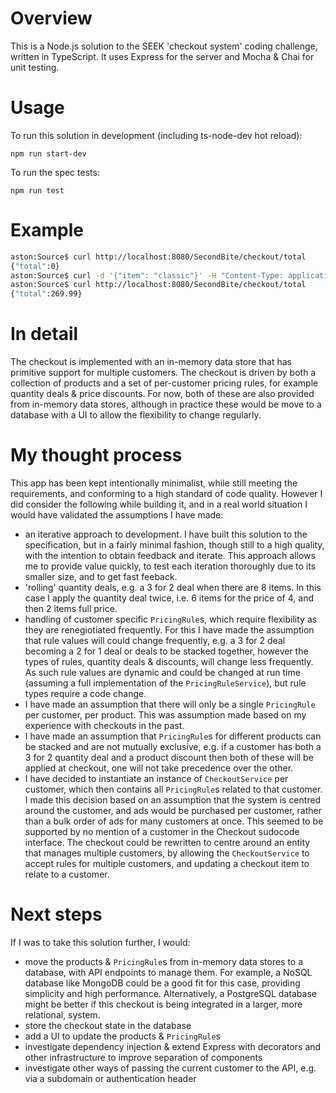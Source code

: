 # Overview

This is a Node.js solution to the SEEK 'checkout system' coding challenge, written in TypeScript. It uses Express for the server and Mocha & Chai for unit testing.

# Usage

To run this solution in development (including ts-node-dev hot reload):

```
npm run start-dev
```

To run the spec tests:

```
npm run test
```

# Example

```bash
aston:Source$ curl http://localhost:8080/SecondBite/checkout/total
{"total":0}
aston:Source$ curl -d '{"item": "classic"}' -H "Content-Type: application/json" -X POST http://localhost:8080/SecondBite/checkout/addItem
aston:Source$ curl http://localhost:8080/SecondBite/checkout/total
{"total":269.99}
```

# In detail

The checkout is implemented with an in-memory data store that has primitive support for multiple customers. The checkout is driven by both a collection of products and a set of per-customer pricing rules, for example quantity deals & price discounts. For now, both of these are also provided from in-memory data stores, although in practice these would be move to a database with a UI to allow the flexibility to change regularly.

# My thought process

This app has been kept intentionally minimalist, while still meeting the requirements, and conforming to a high standard of code quality. However I did consider the following while building it, and in a real world situation I would have validated the assumptions I have made:

- an iterative approach to development. I have built this solution to the specification, but in a fairly minimal fashion, though still to a high quality, with the intention to obtain feedback and iterate. This approach allows me to provide value quickly, to test each iteration thoroughly due to its smaller size, and to get fast feeback.
- 'rolling' quantity deals, e.g. a 3 for 2 deal when there are 8 items. In this case I apply the quantity deal twice, i.e. 6 items for the price of 4, and then 2 items full price.
- handling of customer specific `PricingRule`s, which require flexibility as they are renegiotiated frequently. For this I have made the assumption that rule values will could change frequently, e.g. a 3 for 2 deal becoming a 2 for 1 deal or deals to be stacked together, however the types of rules, quantity deals & discounts, will change less frequently. As such rule values are dynamic and could be changed at run time (assuming a full implementation of the `PricingRuleService`), but rule types require a code change.
- I have made an assumption that there will only be a single `PricingRule` per customer, per product. This was assumption made based on my experience with checkouts in the past.
- I have made an assumption that `PricingRule`s for different products can be stacked and are not mutually exclusive, e.g. if a customer has both a 3 for 2 quantity deal and a product discount then both of these will be applied at checkout, one will not take precedence over the other.
- I have decided to instantiate an instance of `CheckoutService` per customer, which then contains all `PricingRule`s related to that customer. I made this decision based on an assumption that the system is centred around the customer, and ads would be purchased per customer, rather than a bulk order of ads for many customers at once. This seemed to be supported by no mention of a customer in the Checkout sudocode interface. The checkout could be rewritten to centre around an entity that manages multiple customers, by allowing the `CheckoutService` to accept rules for multiple customers, and updating a checkout item to relate to a customer.

# Next steps

If I was to take this solution further, I would:

- move the products & `PricingRule`s from in-memory data stores to a database, with API endpoints to manage them. For example, a NoSQL database like MongoDB could be a good fit for this case, providing simplicity and high performance. Alternatively, a PostgreSQL database might be better if this checkout is being integrated in a larger, more relational, system.
- store the checkout state in the database
- add a UI to update the products & `PricingRule`s
- investigate dependency injection & extend Express with decorators and other infrastructure to improve separation of components
- investigate other ways of passing the current customer to the API, e.g. via a subdomain or authentication header